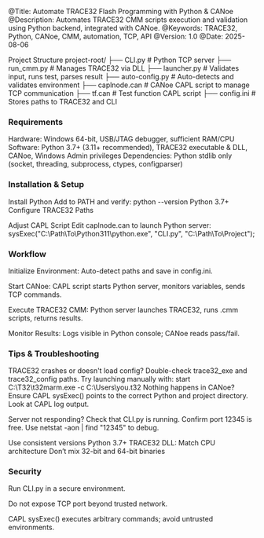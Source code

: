 @Title: Automate TRACE32 Flash Programming with Python & CANoe
@Description: Automates TRACE32 CMM scripts execution and validation using Python backend, integrated with CANoe.
@Keywords: TRACE32, Python, CANoe, CMM, automation, TCP, API
@Version: 1.0
@Date: 2025-08-06

Project Structure
project-root/
├── CLI.py              # Python TCP server
├── run_cmm.py          # Manages TRACE32 via DLL
├── launcher.py         # Validates input, runs test, parses result
├── auto-config.py      # Auto-detects and validates environment
├── caplnode.can        # CANoe CAPL script to manage TCP communication
├── tf.can              # Test function CAPL script
├── config.ini          # Stores paths to TRACE32 and CLI

### Requirements

Hardware: Windows 64-bit, USB/JTAG debugger, sufficient RAM/CPU
Software: Python 3.7+ (3.11+ recommended), TRACE32 executable & DLL, CANoe, Windows Admin privileges
Dependencies: Python stdlib only (socket, threading, subprocess, ctypes, configparser)

### Installation & Setup

Install Python
Add to PATH and verify: python --version
Python 3.7+
Configure TRACE32 Paths
 
Adjust CAPL Script
Edit caplnode.can to launch Python server:
      sysExec("C:\\Path\\To\\Python311\\python.exe", "CLI.py", "C:\\Path\\To\\Project");

### Workflow
Initialize Environment: Auto-detect paths and save in config.ini.

Start CANoe: CAPL script starts Python server, monitors variables, sends TCP commands.

Execute TRACE32 CMM: Python server launches TRACE32, runs .cmm scripts, returns results.

Monitor Results: Logs visible in Python console; CANoe reads pass/fail.
### Tips & Troubleshooting
TRACE32 crashes or doesn't load config?
   Double-check trace32_exe and trace32_config paths. Try launching manually with:
   start C:\T32\t32marm.exe -c C:\Users\you\.t32
Nothing happens in CANoe?
   Ensure CAPL sysExec() points to the correct Python and project directory. Look at CAPL log output.

Server not responding?
      Check that CLI.py is running.
      Confirm port 12345 is free.
      Use netstat -aon | find "12345" to debug.

Use consistent versions
      Python 3.7+
      TRACE32 DLL: Match CPU architecture
      Don’t mix 32-bit and 64-bit binaries

### Security

Run CLI.py in a secure environment.

Do not expose TCP port beyond trusted network.

CAPL sysExec() executes arbitrary commands; avoid untrusted environments.
